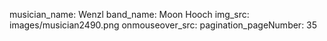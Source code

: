 musician_name: Wenzl
band_name: Moon Hooch
img_src: images/musician2490.png
onmouseover_src: 
pagination_pageNumber: 35
